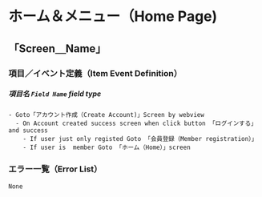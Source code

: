 # ホーム＆メニュー（Home Page)

## 「Screen＿Name」

### 項目／イベント定義（Item Event Definition）

##### 項目名  `Field Name`  **field type**

```
- Goto「アカウント作成（Create Account)」Screen by webview
  - On Account created success screen when click button 「ログインする」and success
    - If user just only registed Goto 「会員登録（Member registration）」
    - If user is  member Goto 「ホーム（Home）」screen
```

### エラー一覧（Error List）

`None`
